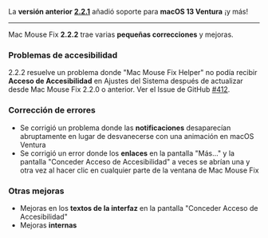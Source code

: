 La **versión anterior** [**2.2.1**](https://github.com/noah-nuebling/mac-mouse-fix/releases/tag/2.2.1) añadió soporte para **macOS 13 Ventura** ¡y más!

---

Mac Mouse Fix **2.2.2** trae varias **pequeñas correcciones** y mejoras.

### Problemas de accesibilidad

2.2.2 resuelve un problema donde "Mac Mouse Fix Helper" no podía recibir **Acceso de Accesibilidad** en Ajustes del Sistema después de actualizar desde Mac Mouse Fix 2.2.0 o anterior. Ver el Issue de GitHub [#412](https://github.com/noah-nuebling/mac-mouse-fix/issues/412).

### Corrección de errores

- Se corrigió un problema donde las **notificaciones** desaparecían abruptamente en lugar de desvanecerse con una animación en macOS Ventura
- Se corrigió un error donde los **enlaces** en la pantalla "Más..." y la pantalla "Conceder Acceso de Accesibilidad" a veces se abrían una y otra vez al hacer clic en cualquier parte de la ventana de Mac Mouse Fix

### Otras mejoras

- Mejoras en los **textos de la interfaz** en la pantalla "Conceder Acceso de Accesibilidad"
- Mejoras **internas**